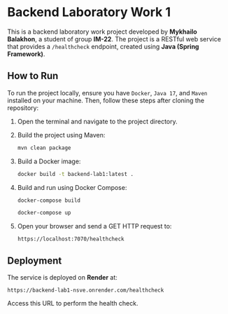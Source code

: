 # Backend Laboratory Work 1

This is a backend laboratory work project developed by **Mykhailo Balakhon**, a student of group **IM-22**. The project is a RESTful web service that provides a `/healthcheck` endpoint, created using **Java (Spring Framework)**.

## How to Run

To run the project locally, ensure you have `Docker`, `Java 17`, and `Maven` installed on your machine. Then, follow these steps after cloning the repository:

1. Open the terminal and navigate to the project directory.
2. Build the project using Maven:
    ```bash
    mvn clean package
    ```
3. Build a Docker image:
    ```bash
    docker build -t backend-lab1:latest .
    ```

4. Build and run using Docker Compose:
    ```bash
    docker-compose build
    ```
    ```bash
    docker-compose up
    ```

5. Open your browser and send a GET HTTP request to:
   ```
   https://localhost:7070/healthcheck
   ```

## Deployment

The service is deployed on **Render** at:

```
https://backend-lab1-nsve.onrender.com/healthcheck
```

Access this URL to perform the health check.
